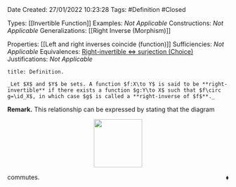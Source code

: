 <br />
<br />

Date Created: 27/01/2022 10:23:28
Tags: #Definition #Closed 

Types: [[Invertible Function]]
Examples: _Not Applicable_
Constructions: _Not Applicable_
Generalizations: [[Right Inverse (Morphism)]]

Properties: [[Left and right inverses coincide (function)]]
Sufficiencies: _Not Applicable_
Equivalences: [Right-invertible $\Leftrightarrow$ surjection (Choice)](Right-invertible%20iff%20surjection%20(Choice).md)
Justifications: _Not Applicable_

``` ad-Definition
title: Definition.

_Let $X$ and $Y$ be sets. A function $f:X\to Y$ is said to be **right-invertible** if there exists a function $g:Y\to X$ such that $f\circ g=\id_X$, in which case $g$ is called a **right-inverse of $f$**._

```

**Remark.** This relationship can be expressed by stating that the diagram

<center><img src="https://raw.githubusercontent.com/zhaoshenzhai/MathWiki/master/Images/2022-02-09_223408/image.svg", width=110></center>

commutes.<span style="float:right;">$\blacklozenge$</span>
